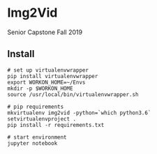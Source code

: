 # Img2Vid

Senior Capstone Fall 2019

## Install


```
# set up virtualenvwrapper
pip install virtualenvwrapper
export WORKON_HOME=~/Envs
mkdir -p $WORKON_HOME
source /usr/local/bin/virtualenvwrapper.sh

# pip requirements
mkvirtualenv img2vid -python=`which python3.6`
setvirtualenvproject .
pip install -r requirements.txt

# start environment
jupyter notebook

```



